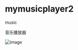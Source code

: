 # mymusicplayer2
music

音乐播放器

![image](https://github.com/Liang-depeng/mymusicplayer2/tree/master/PICTURESS)
